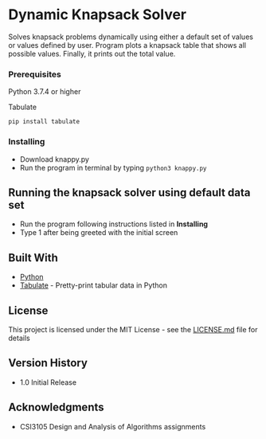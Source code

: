 # Dynamic Knapsack Solver

Solves knapsack problems dynamically using either a default set of values or values defined by user. Program plots a knapsack table that shows all possible values. Finally, it prints out the total value.

### Prerequisites

Python 3.7.4 or higher

Tabulate
```
pip install tabulate
```

### Installing

* Download knappy.py
* Run the program in terminal by typing ``` python3 knappy.py ```

## Running the knapsack solver using default data set

* Run the program following instructions listed in **Installing**
* Type 1 after being greeted with the initial screen

## Built With

* [Python](https://www.python.org)
* [Tabulate](https://github.com/gregbanks/python-tabulate) - Pretty-print tabular data in Python 

## License

This project is licensed under the MIT License - see the [LICENSE.md](LICENSE.md) file for details

## Version History

* 1.0 Initial Release

## Acknowledgments

* CSI3105 Design and Analysis of Algorithms assignments

